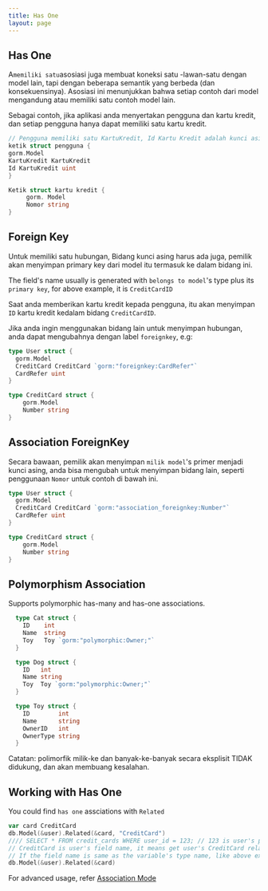 ```yaml
---
title: Has One
layout: page
---
```

## Has One

A`memiliki satu`asosiasi juga membuat koneksi satu -lawan-satu dengan model lain, tapi dengan beberapa semantik yang berbeda (dan konsekuensinya). Asosiasi ini menunjukkan bahwa setiap contoh dari model mengandung atau memiliki satu contoh model lain.

Sebagai contoh, jika aplikasi anda menyertakan pengguna dan kartu kredit, dan setiap pengguna hanya dapat memiliki satu kartu kredit.

```go
// Pengguna memiliki satu KartuKredit, Id Kartu Kredit adalah kunci asing
ketik struct pengguna {
gorm.Model 
KartuKredit KartuKredit
Id KartuKredit uint
}

Ketik struct kartu kredit {
     gorm. Model
     Nomor string
}
```

## Foreign Key

Untuk memiliki satu hubungan, Bidang kunci asing harus ada juga, pemilik akan menyimpan primary key dari model itu termasuk ke dalam bidang ini.

The field's name usually is generated with `belongs to model`'s type plus its `primary key`, for above example, it is `CreditCardID`

Saat anda memberikan kartu kredit kepada pengguna, itu akan menyimpan `ID` kartu kredit kedalam bidang `CreditCardID`.

Jika anda ingin menggunakan bidang lain untuk menyimpan hubungan, anda dapat mengubahnya dengan label `foreignkey`, e.g:

```go
type User struct {
  gorm.Model
  CreditCard CreditCard `gorm:"foreignkey:CardRefer"`
  CardRefer uint
}

type CreditCard struct {
    gorm.Model
    Number string
}
```

## Association ForeignKey

Secara bawaan, pemilik akan menyimpan `milik model`'s primer menjadi kunci asing, anda bisa mengubah untuk menyimpan bidang lain, seperti penggunaan `Nomor` untuk contoh di bawah ini.

```go
type User struct {
  gorm.Model
  CreditCard CreditCard `gorm:"association_foreignkey:Number"`
  CardRefer uint
}

type CreditCard struct {
    gorm.Model
    Number string
}
```

## Polymorphism Association

Supports polymorphic has-many and has-one associations.

```go
  type Cat struct {
    ID    int
    Name  string
    Toy   Toy `gorm:"polymorphic:Owner;"`
  }

  type Dog struct {
    ID   int
    Name string
    Toy  Toy `gorm:"polymorphic:Owner;"`
  }

  type Toy struct {
    ID        int
    Name      string
    OwnerID   int
    OwnerType string
  }
```

Catatan: polimorfik milik-ke dan banyak-ke-banyak secara eksplisit TIDAK didukung, dan akan membuang kesalahan.

## Working with Has One

You could find `has one` assciations with `Related`

```go
var card CreditCard
db.Model(&user).Related(&card, "CreditCard")
//// SELECT * FROM credit_cards WHERE user_id = 123; // 123 is user's primary key
// CreditCard is user's field name, it means get user's CreditCard relations and fill it into variable card
// If the field name is same as the variable's type name, like above example, it could be omitted, like:
db.Model(&user).Related(&card)
```

For advanced usage, refer [Association Mode](/docs/associations.html#Association-Mode)